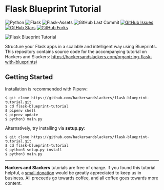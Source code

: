 # Flask Blueprint Tutorial

![Python](https://img.shields.io/badge/Python-v3.7-blue.svg?logo=python&longCache=true&logoColor=white&colorB=5e81ac&style=flat-square&colorA=4c566a)
![Flask](https://img.shields.io/badge/Flask-v1.0.2-blue.svg?longCache=true&logo=flask&style=flat-square&logoColor=white&colorB=5e81ac&colorA=4c566a)
![Flask-Assets](https://img.shields.io/badge/Flask--Assets-v0.12-blue.svg?longCache=true&logo=flask&style=flat-square&logoColor=white&colorB=5e81ac&colorA=4c566a)
![GitHub Last Commit](https://img.shields.io/github/last-commit/google/skia.svg?style=flat-square&colorA=4c566a&colorB=a3be8c&logo=GitHub)
[![GitHub Issues](https://img.shields.io/github/issues/hackersandslackers/flask-blueprint-tutorial.svg?style=flat-square&colorA=4c566a&logo=GitHub&colorB=ebcb8b)](https://github.com/hackersandslackers/flask-blueprint-tutorial/issues)
[![GitHub Stars](https://img.shields.io/github/stars/hackersandslackers/flask-blueprint-tutorial.svg?style=flat-square8&colorA=4c566a&logo=GitHub&colorB=ebcb8b)](https://github.com/hackersandslackers/flask-blueprint-tutorial/stargazers)
[![GitHub Forks](https://img.shields.io/github/forks/hackersandslackers/flask-blueprint-tutorial.svg?style=flat-square&colorA=4c566a&logo=GitHub&colorB=ebcb8b)](https://github.com/hackersandslackers/flask-blueprint-tutorial/network)

![Flask Blueprint Tutorial](https://res-4.cloudinary.com/hackers/image/upload/q_auto/v1/2019/12/flaskblueprints-2@2x.jpg)

Structure your Flask apps in a scalable and intelligent way using Blueprints. This repository contains source code for the accompanying tutorial on Hackers and Slackers: https://hackersandslackers.com/organizing-flask-with-blueprints/

## Getting Started

Installation is recommended with Pipenv:

```shell
$ git clone https://github.com/hackersandslackers/flask-blueprint-tutorial.git
$ cd flask-blueprint-tutorial
$ pipenv shell
$ pipenv update
$ python3 main.py
```

Alternatively, try installing via **setup.py**:

```shell
$ git clone https://github.com/hackersandslackers/flask-blueprint-tutorial.git
$ cd flask-blueprint-tutorial
$ python3 setup.py install
$ python3 main.py
```
-----

**Hackers and Slackers** tutorials are free of charge. If you found this tutorial helpful, a [small donation](https://www.buymeacoffee.com/hackersslackers) would be greatly appreciated to keep us in business. All proceeds go towards coffee, and all coffee goes towards more content.

